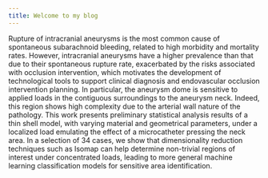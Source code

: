 ```yaml
---
title: Welcome to my blog
---
```

Rupture of intracranial aneurysms is the most common cause of spontaneous
subarachnoid bleeding, related to high morbidity and mortality rates. However,
intracranial aneurysms have a higher prevalence than that due to their spontaneous
rupture rate, exacerbated by the risks associated with occlusion intervention, which
motivates the development of technological tools to support clinical diagnosis and
endovascular occlusion intervention planning. In particular, the aneurysm dome is
sensitive to applied loads in the contiguous surroundings to the aneurysm neck. Indeed,
this region shows high complexity due to the arterial wall nature of the pathology. This
work presents preliminary statistical analysis results of a thin shell model, with varying
material and geometrical parameters, under a localized load emulating the effect of a
microcatheter pressing the neck area. In a selection of 34 cases, we show that
dimensionality reduction techniques such as Isomap can help determine non-trivial
regions of interest under concentrated loads, leading to more general machine learning
classification models for sensitive area identification. 
